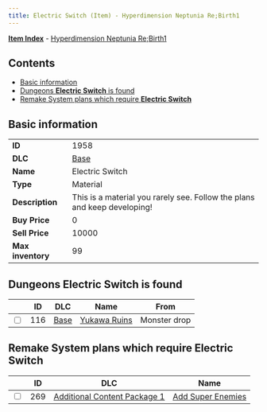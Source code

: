 ```yaml
---
title: Electric Switch (Item) - Hyperdimension Neptunia Re;Birth1
---
```


[**Item Index**](/neptunia/rb1/item/index.html) - [Hyperdimension Neptunia Re;Birth1](/neptunia/rb1)

## Contents

- [Basic information](#basic-information)
- [Dungeons **Electric Switch** is found](#dungeons-electric-switch-is-found)
- [Remake System plans which require **Electric Switch**](#remake-system-plans-which-require-electric-switch)
## Basic information

|   |   |
| -- | -- |
| **ID** | 1958 |
| **DLC** | [Base](/neptunia/rb1/dlc/1-base.html) |
| **Name** | Electric Switch |
| **Type** | Material |
| **Description** | This is a material you rarely see. Follow the plans and keep developing! |
| **Buy Price** | 0 |
| **Sell Price** | 10000 |
| **Max inventory** | 99 |


## Dungeons **Electric Switch** is found

|    | ID | DLC | Name | From |
| -- | -- | --- | ---- | ---- |
| <input type="checkbox" id="rb1-dungeon-1-116" class="trackbox" /> | 116 | [Base](/neptunia/rb1/dlc/1-base.html) | [Yukawa Ruins](/neptunia/rb1/dungeon/1-116-yukawa-ruins.html) | Monster drop |


## Remake System plans which require **Electric Switch**

|    | ID | DLC | Name |
| -- | -- | --- | ---- |
| <input type="checkbox" id="rb1-quest-10-269" class="trackbox" /> | 269 | [Additional Content Package 1](/neptunia/rb1/dlc/10-pack1.html) | [Add Super Enemies](/neptunia/rb1/quest/10-269-add-super-enemies.html) |
